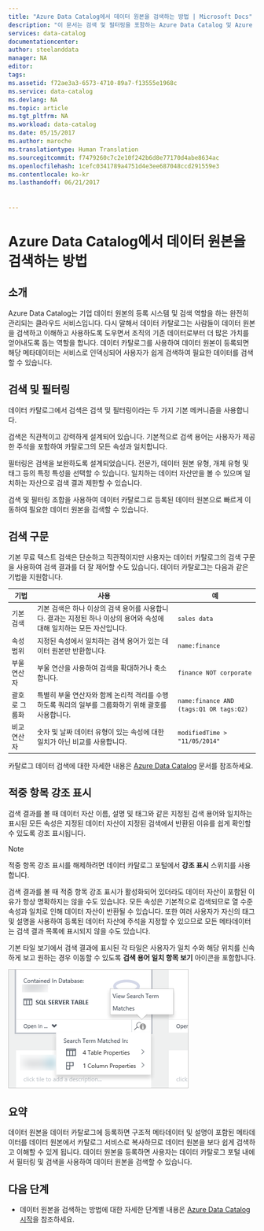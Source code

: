 ```yaml
---
title: "Azure Data Catalog에서 데이터 원본을 검색하는 방법 | Microsoft Docs"
description: "이 문서는 검색 및 필터링을 포함하는 Azure Data Catalog 및 Azure Data Catalog 포털의 적중 항목 강조 표시 기능을 사용하여 등록된 데이터 자산을 검색하는 방법을 강조 표시합니다."
services: data-catalog
documentationcenter: 
author: steelanddata
manager: NA
editor: 
tags: 
ms.assetid: f72ae3a3-6573-4710-89a7-f13555e1968c
ms.service: data-catalog
ms.devlang: NA
ms.topic: article
ms.tgt_pltfrm: NA
ms.workload: data-catalog
ms.date: 05/15/2017
ms.author: maroche
ms.translationtype: Human Translation
ms.sourcegitcommit: f7479260c7c2e10f242b6d8e77170d4abe8634ac
ms.openlocfilehash: 1cefc0341789a4751d4e3ee687048ccd291559e3
ms.contentlocale: ko-kr
ms.lasthandoff: 06/21/2017


---
```

# <a name="how-to-discover-data-sources-in-azure-data-catalog"></a>Azure Data Catalog에서 데이터 원본을 검색하는 방법
## <a name="introduction"></a>소개
Azure Data Catalog는 기업 데이터 원본의 등록 시스템 및 검색 역할을 하는 완전히 관리되는 클라우드 서비스입니다. 다시 말해서 데이터 카탈로그는 사람들이 데이터 원본을 검색하고 이해하고 사용하도록 도우면서 조직의 기존 데이터로부터 더 많은 가치를 얻어내도록 돕는 역할을 합니다. 데이터 카탈로그를 사용하여 데이터 원본이 등록되면 해당 메타데이터는 서비스로 인덱싱되어 사용자가 쉽게 검색하여 필요한 데이터를 검색할 수 있습니다.

## <a name="searching-and-filtering"></a>검색 및 필터링
데이터 카탈로그에서 검색은 검색 및 필터링이라는 두 가지 기본 메커니즘을 사용합니다.

검색은 직관적이고 강력하게 설계되어 있습니다. 기본적으로 검색 용어는 사용자가 제공한 주석을 포함하여 카탈로그의 모든 속성과 일치합니다.

필터링은 검색을 보완하도록 설계되었습니다. 전문가, 데이터 원본 유형, 개체 유형 및 태그 등의 특정 특성을 선택할 수 있습니다. 일치하는 데이터 자산만을 볼 수 있으며 일치하는 자산으로 검색 결과 제한할 수 있습니다.

검색 및 필터링 조합을 사용하여 데이터 카탈로그로 등록된 데이터 원본으로 빠르게 이동하여 필요한 데이터 원본을 검색할 수 있습니다.

## <a name="search-syntax"></a>검색 구문
기본 무료 텍스트 검색은 단순하고 직관적이지만 사용자는 데이터 카탈로그의 검색 구문을 사용하여 검색 결과를 더 잘 제어할 수도 있습니다. 데이터 카탈로그는 다음과 같은 기법을 지원합니다.

| 기법 | 사용 | 예 |
| --- | --- | --- |
| 기본 검색 |기본 검색은 하나 이상의 검색 용어를 사용합니다. 결과는 지정된 하나 이상의 용어와 속성에 대해 일치하는 모든 자산입니다. |`sales data` |
| 속성 범위 |지정된 속성에서 일치하는 검색 용어가 있는 데이터 원본만 반환합니다. |`name:finance` |
| 부울 연산자 |부울 연산을 사용하여 검색을 확대하거나 축소합니다. |`finance NOT corporate` |
| 괄호로 그룹화 |특별히 부울 연산자와 함께 논리적 격리를 수행하도록 쿼리의 일부를 그룹화하기 위해 괄호를 사용합니다. |`name:finance AND (tags:Q1 OR tags:Q2)` |
| 비교 연산자 |숫자 및 날짜 데이터 유형이 있는 속성에 대한 일치가 아닌 비교를 사용합니다. |`modifiedTime > "11/05/2014"` |

카탈로그 데이터 검색에 대한 자세한 내용은 [Azure Data Catalog](https://msdn.microsoft.com/library/azure/mt267594.aspx) 문서를 참조하세요.

## <a name="hit-highlighting"></a>적중 항목 강조 표시
검색 결과를 볼 때 데이터 자산 이름, 설명 및 태그와 같은 지정된 검색 용어와 일치하는 표시된 모든 속성은 지정된 데이터 자산이 지정된 검색에서 반환된 이유를 쉽게 확인할 수 있도록 강조 표시됩니다.

> [!NOTE]
> 적중 항목 강조 표시를 해제하려면 데이터 카탈로그 포털에서 **강조 표시** 스위치를 사용합니다.
>
>

검색 결과를 볼 때 적중 항목 강조 표시가 활성화되어 있더라도 데이터 자산이 포함된 이유가 항상 명확하지는 않을 수도 있습니다. 모든 속성은 기본적으로 검색되므로 열 수준 속성과 일치로 인해 데이터 자산이 반환될 수 있습니다. 또한 여러 사용자가 자신의 태그 및 설명을 사용하여 등록된 데이터 자산에 주석을 지정할 수 있으므로 모든 메타데이터는 검색 결과 목록에 표시되지 않을 수도 있습니다.

기본 타일 보기에서 검색 결과에 표시된 각 타일은 사용자가 일치 수와 해당 위치를 신속하게 보고 원하는 경우 이동할 수 있도록 **검색 용어 일치 항목 보기** 아이콘을 포함합니다.

 ![적중 항목 강조 표시 및 Azure 데이터 카탈로그 포털에서 일치하는 항목 검색](./media/data-catalog-how-to-discover/search-matches.png)

## <a name="summary"></a>요약
데이터 원본을 데이터 카탈로그에 등록하면 구조적 메타데이터 및 설명이 포함된 메타데이터를 데이터 원본에서 카탈로그 서비스로 복사하므로 데이터 원본을 보다 쉽게 검색하고 이해할 수 있게 됩니다. 데이터 원본을 등록하면 사용자는 데이터 카탈로그 포털 내에서 필터링 및 검색을 사용하여 데이터 원본을 검색할 수 있습니다.

## <a name="next-steps"></a>다음 단계
* 데이터 원본을 검색하는 방법에 대한 자세한 단계별 내용은 [Azure Data Catalog 시작](data-catalog-get-started.md)을 참조하세요.

